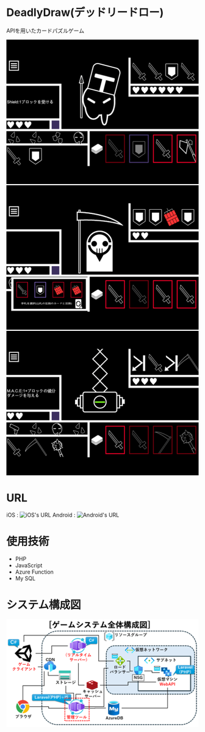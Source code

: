 # DeadlyDraw(デッドリードロー)
APIを用いたカードパズルゲーム

![ゲームのスクリーンショット000](https://github.com/IG-Cultist/Unitee/blob/main/images/Sample000.png)
![ゲームのスクリーンショット001](https://github.com/IG-Cultist/Unitee/blob/main/images/Sample001.png)
![ゲームのスクリーンショット002](https://github.com/IG-Cultist/Unitee/blob/main/images/Sample002.png)
# URL
iOS : ![iOS's URL](https://apps.apple.com/jp/app/id6695744693)
Android : ![Android's URL](https://play.google.com/store/apps/details?id=com.yoshidahcc.DeadlyDraw)

# 使用技術
* PHP
* JavaScript
* Azure Function
* My SQL

# システム構成図

![システム構成図](https://github.com/IG-Cultist/puzzle_admin_console/blob/main/images/System.png)
